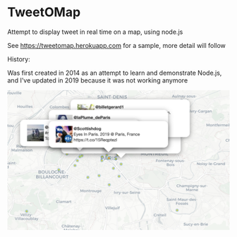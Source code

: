 TweetOMap
=========

Attempt to display tweet in real time on a map, using node.js

See https://tweetomap.herokuapp.com for a sample, more detail will follow

History:

Was first created in 2014 as an attempt to learn and demonstrate Node.js, and I've updated in 2019 because it was not working anymore

![Sample](/pics/sample.png)